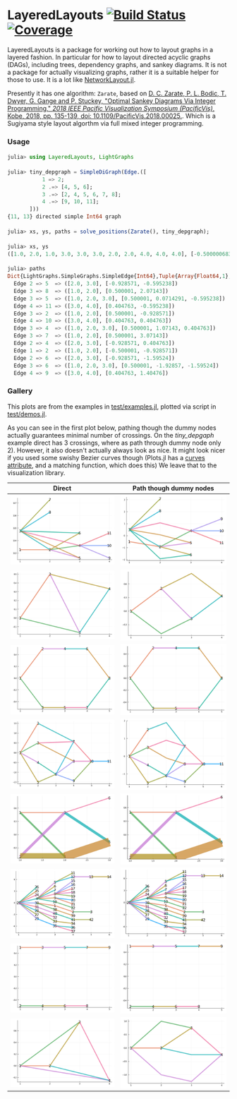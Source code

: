 # LayeredLayouts [![Build Status](https://github.com/oxinabox/LayeredLayouts.jl/workflows/CI/badge.svg)](https://github.com/oxinabox/LayeredLayouts.jl/actions) [![Coverage](https://coveralls.io/repos/github/oxinabox/LayeredLayouts.jl/badge.svg?branch=master)](https://coveralls.io/github/oxinabox/LayeredLayouts.jl?branch=master)


LayeredLayouts is a package for working out how to layout graphs in a layered fashion.
In particular for how to layout directed acyclic graphs (DAGs), including trees, dependency graphs, and sankey diagrams.
It is not a package for actually visualizing graphs, rather it is a suitable helper for those to use.
It is a lot like [NetworkLayout.jl](https://github.com/JuliaGraphs/NetworkLayout.jl).

Presently it has one algorithm:
`Zarate`, based on
[D. C. Zarate, P. L. Bodic, T. Dwyer, G. Gange and P. Stuckey, "Optimal Sankey Diagrams Via Integer Programming," _2018 IEEE Pacific Visualization Symposium (PacificVis)_, Kobe, 2018, pp. 135-139, doi: 10.1109/PacificVis.2018.00025.](https://ialab.it.monash.edu/~dwyer/papers/optimal-sankey-diagrams.pdf).
Which is a Sugiyama style layout algorthm via full mixed integer programming.


### Usage
```julia
julia> using LayeredLayouts, LightGraphs

julia> tiny_depgraph = SimpleDiGraph(Edge.([
           1 => 2;
           2 .=> [4, 5, 6];
           3 .=> [2, 4, 5, 6, 7, 8];
           4 .=> [9, 10, 11];
       ]))
{11, 13} directed simple Int64 graph

julia> xs, ys, paths = solve_positions(Zarate(), tiny_depgraph);

julia> xs, ys
([1.0, 2.0, 1.0, 3.0, 3.0, 3.0, 2.0, 2.0, 4.0, 4.0, 4.0], [-0.500000683006983, -0.9285709647225431, 0.500000681452564, 0.40476260792712027, -0.5952375840605986, -1.5952379163280372, 3.0714291353124143, 2.0714290900138614, 1.404762745121713, 0.4047626078228009, -0.5952375294761111])

julia> paths
Dict{LightGraphs.SimpleGraphs.SimpleEdge{Int64},Tuple{Array{Float64,1},Array{Float64,1}}} with 13 entries:
  Edge 2 => 5  => ([2.0, 3.0], [-0.928571, -0.595238])
  Edge 3 => 8  => ([1.0, 2.0], [0.500001, 2.07143])
  Edge 3 => 5  => ([1.0, 2.0, 3.0], [0.500001, 0.0714291, -0.595238])
  Edge 4 => 11 => ([3.0, 4.0], [0.404763, -0.595238])
  Edge 3 => 2  => ([1.0, 2.0], [0.500001, -0.928571])
  Edge 4 => 10 => ([3.0, 4.0], [0.404763, 0.404763])
  Edge 3 => 4  => ([1.0, 2.0, 3.0], [0.500001, 1.07143, 0.404763])
  Edge 3 => 7  => ([1.0, 2.0], [0.500001, 3.07143])
  Edge 2 => 4  => ([2.0, 3.0], [-0.928571, 0.404763])
  Edge 1 => 2  => ([1.0, 2.0], [-0.500001, -0.928571])
  Edge 2 => 6  => ([2.0, 3.0], [-0.928571, -1.59524])
  Edge 3 => 6  => ([1.0, 2.0, 3.0], [0.500001, -1.92857, -1.59524])
  Edge 4 => 9  => ([3.0, 4.0], [0.404763, 1.40476])
```

### Gallery
This plots are from the examples in
[test/examples.jl](test/examples.jl), plotted via script in [test/demos.jl](test/demos.jl).

As you can see in the first plot below, pathing though the dummy nodes actually guarantees minimal number of crossings.
On the _tiny_depgaph_ example direct has 3 crossings, where as path through dummy node only 2).
However, it also doesn't actually always look as nice.
It might look nicer if you used some swishy Bezier curves though (Plots.jl has a [curves attribute](http://docs.juliaplots.org/latest/generated/graph_attributes/), and a matching function, which does this)
We leave that to the visualization library.

| Direct | Path though dummy nodes |
|---     |---                      |
| ![tiny_depgraph](./test/references/Zarate/direct/tiny_depgraph.png "tiny_depgraph") | ![tiny_depgraph](./test/references/Zarate/paths/tiny_depgraph.png "d") |
| ![cross](./test/references/Zarate/direct/cross.png "cross") | ![cross](./test/references/Zarate/paths/cross.png "d") |
| ![loop](./test/references/Zarate/direct/loop.png "loop") | ![loop](./test/references/Zarate/paths/loop.png "d") |
| ![medium_pert](./test/references/Zarate/direct/medium_pert.png "medium_pert") | ![medium_pert](./test/references/Zarate/paths/medium_pert.png "d") |
| ![sankey_3twos](./test/references/Zarate/direct/sankey_3twos.png "sankey_3twos") | ![sankey_3twos](./test/references/Zarate/paths/sankey_3twos.png "d") |
| ![tree](./test/references/Zarate/direct/tree.png "tree") | ![tree](./test/references/Zarate/paths/tree.png "d") |
| ![two_lines](./test/references/Zarate/direct/two_lines.png "two_lines") | ![two_lines](./test/references/Zarate/paths/two_lines.png "d") |
| ![xcross](./test/references/Zarate/direct/xcross.png "xcross") | ![xcross](./test/references/Zarate/paths/xcross.png "d") |
